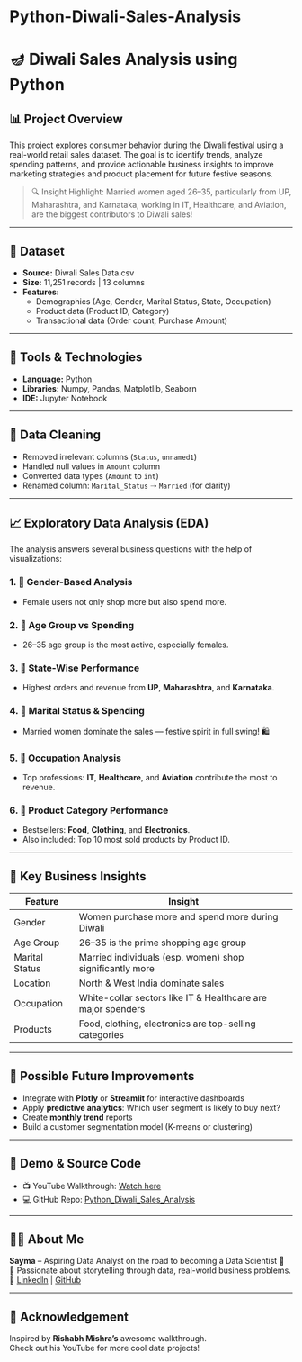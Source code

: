 # Python-Diwali-Sales-Analysis
# 🪔 Diwali Sales Analysis using Python

## 📊 Project Overview

This project explores consumer behavior during the Diwali festival using a real-world retail sales dataset. The goal is to identify trends, analyze spending patterns, and provide actionable business insights to improve marketing strategies and product placement for future festive seasons.

> 🔍 Insight Highlight: Married women aged 26–35, particularly from UP, Maharashtra, and Karnataka, working in IT, Healthcare, and Aviation, are the biggest contributors to Diwali sales!

---

## 📁 Dataset

- **Source:** Diwali Sales Data.csv
- **Size:** 11,251 records | 13 columns
- **Features:**
  - Demographics (Age, Gender, Marital Status, State, Occupation)
  - Product data (Product ID, Category)
  - Transactional data (Order count, Purchase Amount)

---

## 🔧 Tools & Technologies

- **Language:** Python
- **Libraries:** Numpy, Pandas, Matplotlib, Seaborn
- **IDE:** Jupyter Notebook

---

## 🧹 Data Cleaning

- Removed irrelevant columns (`Status`, `unnamed1`)
- Handled null values in `Amount` column
- Converted data types (`Amount` to `int`)
- Renamed column: `Marital_Status` ➝ `Married` (for clarity)

---

## 📈 Exploratory Data Analysis (EDA)

The analysis answers several business questions with the help of visualizations:

### 1. 🧍 Gender-Based Analysis
- Female users not only shop more but also spend more.

### 2. 📅 Age Group vs Spending
- 26–35 age group is the most active, especially females.

### 3. 📍 State-Wise Performance
- Highest orders and revenue from **UP**, **Maharashtra**, and **Karnataka**.

### 4. 💍 Marital Status & Spending
- Married women dominate the sales — festive spirit in full swing! 🛍️

### 5. 💼 Occupation Analysis
- Top professions: **IT**, **Healthcare**, and **Aviation** contribute the most to revenue.

### 6. 🛒 Product Category Performance
- Bestsellers: **Food**, **Clothing**, and **Electronics**.
- Also included: Top 10 most sold products by Product ID.

---

## 📌 Key Business Insights

| Feature           | Insight                                                                 |
|------------------|-------------------------------------------------------------------------|
| Gender           | Women purchase more and spend more during Diwali                        |
| Age Group        | 26–35 is the prime shopping age group                                   |
| Marital Status   | Married individuals (esp. women) shop significantly more                |
| Location         | North & West India dominate sales                                        |
| Occupation       | White-collar sectors like IT & Healthcare are major spenders            |
| Products         | Food, clothing, electronics are top-selling categories                  |

---

## 🔮 Possible Future Improvements

- Integrate with **Plotly** or **Streamlit** for interactive dashboards
- Apply **predictive analytics**: Which user segment is likely to buy next?
- Create **monthly trend** reports
- Build a customer segmentation model (K-means or clustering)

---

## 🎥 Demo & Source Code

- 📺 YouTube Walkthrough: [Watch here](https://www.youtube.com/@RishabhMishraOfficial)
- 💻 GitHub Repo: [Python_Diwali_Sales_Analysis](https://github.com/rishabhnmishra/Python_Diwali_Sales_Analysis)

---

## 🙋‍♀️ About Me

**Sayma** – Aspiring Data Analyst on the road to becoming a Data Scientist 🚀  
📌 Passionate about storytelling through data, real-world business problems. 
🔗 [LinkedIn](#) | [GitHub](#)

---

## 🌟 Acknowledgement

Inspired by **Rishabh Mishra’s** awesome walkthrough.  
Check out his YouTube for more cool data projects!

